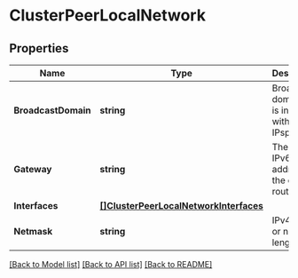 # ClusterPeerLocalNetwork

## Properties

Name | Type | Description | Notes
------------ | ------------- | ------------- | -------------
**BroadcastDomain** | **string** | Broadcast domain that is in use within the IPspace. | [optional] 
**Gateway** | **string** | The IPv4 or IPv6 address of the default router. | [optional] 
**Interfaces** | [**[]ClusterPeerLocalNetworkInterfaces**](cluster_peer_local_network_interfaces.md) |  | [optional] 
**Netmask** | **string** | IPv4 mask or netmask length. | [optional] 

[[Back to Model list]](../README.md#documentation-for-models) [[Back to API list]](../README.md#documentation-for-api-endpoints) [[Back to README]](../README.md)


